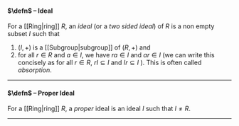 #### $\defn$ – Ideal
For a [[Ring|ring]] $R$, an *ideal* (or a *two sided ideal*) of $R$ is a non empty subset $I$ such that
1. $(I,+)$ is a [[Subgroup|subgroup]] of $(R,+)$ and
2. for all $r \in R$ and $a \in I$, we have $ra \in I$ and $ar \in I$ (we can write this concisely as for all $r \in R,$ $rI\subseteq I$ and $Ir\subseteq I$ ). This is often called *absorption*.
***
#### $\defn$ – Proper Ideal
For a [[Ring|ring]] $R$, a *proper* ideal is an ideal $I$ such that $I\neq R$. 
***